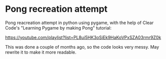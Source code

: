 # Pong recreation attempt

Pong reacreation attempt in python using pygame, with the help of Clear Code's "Learning Pygame by making Pong" tutorial: 

https://youtube.com/playlist?list=PL8ui5HK3oSiEk9HaKoVPxSZA03rmr9Z0k

This was done a couple of months ago, so the code looks very messy. May rewrite it to make it more readable.
